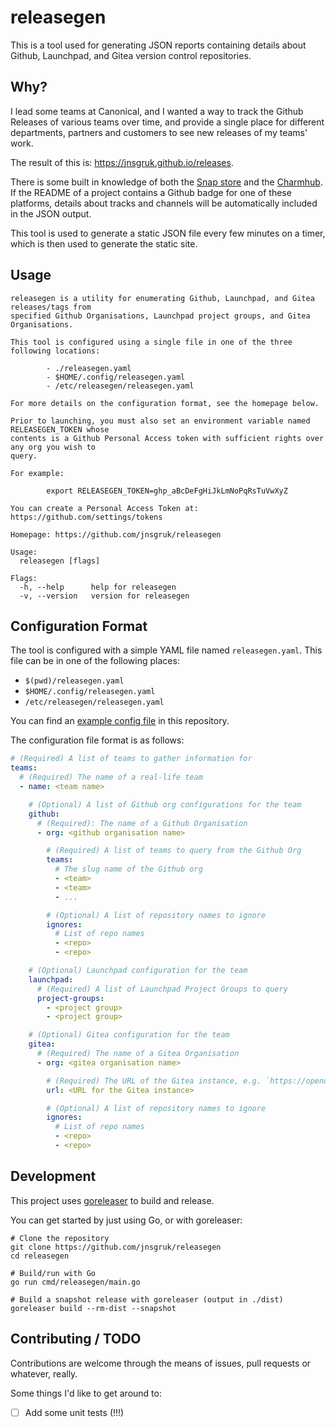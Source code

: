 # releasegen

This is a tool used for generating JSON reports containing details about Github, Launchpad, and
Gitea version control repositories.

## Why?

I lead some teams at Canonical, and I wanted a way to track the Github Releases of various teams
over time, and provide a single place for different departments, partners and customers to see new
releases of my teams' work.

The result of this is: https://jnsgruk.github.io/releases.

There is some built in knowledge of both the [Snap store](https://snapcraft.io) and the
[Charmhub](https://charmhub.io). If the README of a project contains a Github badge for one of
these platforms, details about tracks and channels will be automatically included in the JSON
output.

This tool is used to generate a static JSON file every few minutes on a timer, which is then used
to generate the static site.

## Usage

```
releasegen is a utility for enumerating Github, Launchpad, and Gitea releases/tags from
specified Github Organisations, Launchpad project groups, and Gitea Organisations.

This tool is configured using a single file in one of the three following locations:

        - ./releasegen.yaml
        - $HOME/.config/releasegen.yaml
        - /etc/releasegen/releasegen.yaml

For more details on the configuration format, see the homepage below.

Prior to launching, you must also set an environment variable named RELEASEGEN_TOKEN whose
contents is a Github Personal Access token with sufficient rights over any org you wish to
query.

For example:

        export RELEASEGEN_TOKEN=ghp_aBcDeFgHiJkLmNoPqRsTuVwXyZ

You can create a Personal Access Token at: https://github.com/settings/tokens

Homepage: https://github.com/jnsgruk/releasegen

Usage:
  releasegen [flags]

Flags:
  -h, --help      help for releasegen
  -v, --version   version for releasegen
```

## Configuration Format

The tool is configured with a simple YAML file named `releasegen.yaml`. This file can be in one of
the following places:

- `$(pwd)/releasegen.yaml`
- `$HOME/.config/releasegen.yaml`
- `/etc/releasegen/releasegen.yaml`

You can find an [example config file](./releasegen.yaml.example) in this repository.

The configuration file format is as follows:

```yaml
# (Required) A list of teams to gather information for
teams:
  # (Required) The name of a real-life team
  - name: <team name>

    # (Optional) A list of Github org configurations for the team
    github:
      # (Required): The name of a Github Organisation
      - org: <github organisation name>

        # (Required) A list of teams to query from the Github Org
        teams:
          # The slug name of the Github org
          - <team>
          - <team>
          - ...

        # (Optional) A list of repository names to ignore
        ignores:
          # List of repo names
          - <repo>
          - <repo>

    # (Optional) Launchpad configuration for the team
    launchpad:
      # (Required) A list of Launchpad Project Groups to query
      project-groups:
        - <project group>
        - <project group>

    # (Optional) Gitea configuration for the team
    gitea:
      # (Required) The name of a Gitea Organisation
      - org: <gitea organisation name>

        # (Required) The URL of the Gitea instance, e.g. `https://opendev.org/`
        url: <URL for the Gitea instance>

        # (Optional) A list of repository names to ignore
        ignores:
          # List of repo names
          - <repo>
          - <repo>
```

## Development

This project uses [goreleaser](https://goreleaser.com/) to build and release.

You can get started by just using Go, or with goreleaser:

```shell
# Clone the repository
git clone https://github.com/jnsgruk/releasegen
cd releasegen

# Build/run with Go
go run cmd/releasegen/main.go

# Build a snapshot release with goreleaser (output in ./dist)
goreleaser build --rm-dist --snapshot
```

## Contributing / TODO

Contributions are welcome through the means of issues, pull requests or whatever, really.

Some things I'd like to get around to:

- [ ] Add some unit tests (!!!)

